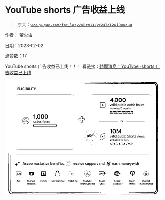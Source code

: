 # YouTube shorts 广告收益上线

> 原文：[`www.yuque.com/for_lazy/xkrm14/yz247oi2ui9xxzu0`](https://www.yuque.com/for_lazy/xkrm14/yz247oi2ui9xxzu0)



作者： 萤火虫 

日期：2023-02-02 

点赞数：17 

YouTube shorts 广告收益已上线！！！ 看链接：[劲爆消息！YouTube+shorts 广告收益已上线](https://mp.weixin.qq.com/s/Fp0OFe4fykVBN9xLP2lasA) 

![](img/9de02542d1a7c75c6cbce288665475ce.png)  

